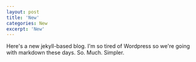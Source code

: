 ```yaml
---
layout: post
title: 'New'
categories: New 
excerpt: 'New'
---
```


Here's a new jekyll-based blog. I'm so tired of Wordpress so we're going with markdown these days. So. Much. Simpler.
